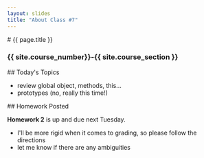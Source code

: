 ```yaml
---
layout: slides
title: "About Class #7"
---
```

<section markdown="block" class="intro-slide">
# {{ page.title }}

### {{ site.course_number}}-{{ site.course_section }}

<p><small></small></p>
</section>
<section markdown="block">
## Today's Topics

* review global object, methods, this...
* prototypes (no, really this time!)

</section>

<section markdown="block">
## Homework Posted

__Homework 2__ is up and due next Tuesday.

* I'll be more rigid when it comes to grading, so please follow the directions
* let me know if there are any ambiguities

</section>
